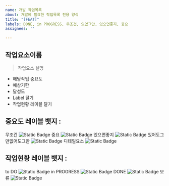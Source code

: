```yaml
---
name: 개발 작업목록
about: 개발에 필요한 작업목록 전용 양식
title: "[FEAT]"
labels: DONE, in PROGRESS, 무조건, 있없그만, 있으면좋지, 중요
assignees: ''

---
```


## 작업요소이름
> 작업요소 설명
- 해당작업 중요도
- 예상기한
- 달성도
- Label 달기
- 작업현황 레이블 달기




 ## 중요도 레이블 뱃지 :
 무조건
 ![Static Badge](https://img.shields.io/badge/-%EB%AC%B4%EC%A1%B0%EA%B1%B4-brightgreen?style=flat&color=%23E10000)
 중요
  ![Static Badge](https://img.shields.io/badge/-%EC%A4%91%EC%9A%94-brightgreen?style=flat&color=%23E87814)
 있으면좋지
 ![Static Badge](https://img.shields.io/badge/-%EC%9E%88%EC%9C%BC%EB%A9%B4%EC%A2%8B%EC%A7%80-brightgreen?style=flat&color=%233C763D)
 있어도그만없어도그만
 ![Static Badge](https://img.shields.io/badge/-%EC%9E%88%EC%97%86%EA%B7%B8%EB%A7%8C-brightgreen?style=flat&color=%23177BCB)
 디테일요소
![Static Badge](https://img.shields.io/badge/-%EB%94%94%ED%85%8C%EC%9D%BC%EC%9A%94%EC%86%8C-brightgreen?color=%235D24C8)


 
## 작업현황 레이블 뱃지 : 
to DO
![Static Badge](https://img.shields.io/badge/-to%20DO-brightgreen?style=flat&color=%23F9FFAE)
in PROGRESS
![Static Badge](https://img.shields.io/badge/-in%20PROGRESS-brightgreen?style=flat&color=%2386FFE0)
DONE
![Static Badge](https://img.shields.io/badge/-DONE-brightgreen?style=flat&color=%2370FF00)
보류
![Static Badge](https://img.shields.io/badge/-%EB%B3%B4%EB%A5%98-brightgreen?style=flat&color=%23DDDDDD)
